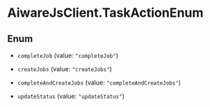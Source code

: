 # AiwareJsClient.TaskActionEnum

## Enum


* `completeJob` (value: `"completeJob"`)

* `createJobs` (value: `"createJobs"`)

* `completeAndCreateJobs` (value: `"completeAndCreateJobs"`)

* `updateStatus` (value: `"updateStatus"`)


